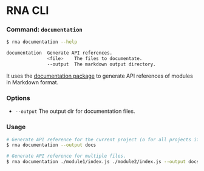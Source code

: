 # RNA CLI

### Command: `documentation`

```sh
$ rna documentation --help

documentation  Generate API references.
               <file>    The files to documentate.
               --output  The markdown output directory.
```

It uses the [documentation package](http://documentation.js.org/) to generate API references of modules in Markdown format.

### Options

* `--output` The output dir for documentation files.

### Usage
```sh
# Generate API reference for the current project (o for all projects if monorepo).
$ rna documentation --output docs

# Generate API reference for multiple files.
$ rna documentation ./module1/index.js ./module2/index.js --output docs
```
